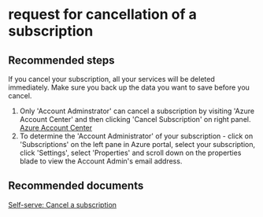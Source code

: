 <properties
	pageTitle="request for cancellation of a subscription"
	description="request for cancellation of a subscription"
	service="azure_subscription_management"
	resource=""
	authors=""
	displayOrder=""
	selfHelpType="generic"
	supportTopicIds="32454934"
	resourceTags=""
	productPesIds="15660"
	cloudEnvironments=""
/>

# request for cancellation of a subscription

## **Recommended steps**
If you cancel your subscription, all your services will be deleted immediately. Make sure you back up the data you want to save before you cancel.

1. Only 'Account Adminstrator' can cancel a subscription by visiting 'Azure Account Center' and then clicking 'Cancel Subscription' on right panel.<br>
[Azure Account Center](https://account.windowsazure.com/Subscriptions)
2. To determine the 'Account Administrator' of your subscription - click on 'Subscriptions' on the left pane in Azure portal, select your subscription, click 'Settings', select 'Properties' and scroll down on the properties blade to view the Account Admin's email address.

## **Recommended documents**
[Self-serve: Cancel a subscription](https://azure.microsoft.com/documentation/articles/billing-how-to-cancel-azure-subscription/)<br>
